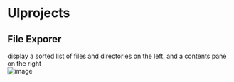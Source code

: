 # UIprojects
## File Exporer
display a sorted list of files and directories on the left, and a contents pane on the right <br>
![image](https://github.com/stvnshan/UIprojects/assets/83726215/daf90984-8d12-470a-8a1b-00872ce8f793)
